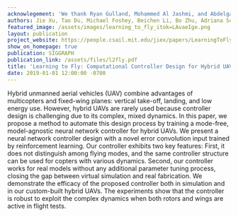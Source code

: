 ```yaml
---
acknowlegement: 'We thank Ryan Gulland, Mohammed Al Jashmi, and Abdelgadir Balla for providing insightful ideas of hybrid UAVs designs. This work was supported by Air Force Research Laboratory''s sponsorship of Julia: A Fresh Approach to Technical Computing and Data Processing (Sponsor Award ID FA8750-15-2-0272, MIT Award ID 024831-00003).'
authors: Jie Xu, Tao Du, Michael Foshey, Beichen Li, Bo Zhu, Adriana Schulz, Wojciech Matusik
featured_image: /assets/images/learning_to_fly_itok=LAvaeIge.png
layout: publication
project_website: https://people.csail.mit.edu/jiex/papers/LearningToFly/index.html
show_on_homepage: true
publication: SIGGRAPH
publication_link: /assets/files/l2fly.pdf
title: 'Learning to Fly: Computational Controller Design for Hybrid UAVs with Reinforcement Learning'
date: 2019-01-01 12:00:00 -0700
---
```


Hybrid unmanned aerial vehicles (UAV) combine advantages of multicopters and fixed-wing planes: vertical take-off, landing, and low energy use. However, hybrid UAVs are rarely used because controller design is challenging due to its complex, mixed dynamics. In this paper, we propose a method to automate this design process by training a mode-free, model-agnostic neural network controller for hybrid UAVs. We present a neural network controller design with a novel error convolution input trained by reinforcement learning. Our controller exhibits two key features: First, it does not distinguish among flying modes, and the same controller structure can be used for copters with various dynamics. Second, our controller works for real models without any additional parameter tuning process, closing the gap between virtual simulation and real fabrication. We demonstrate the efficacy of the proposed controller both in simulation and in our custom-built hybrid UAVs. The experiments show that the controller is robust to exploit the complex dynamics when both rotors and wings are active in flight tests.